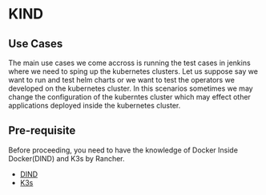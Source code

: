 # KIND

## Use Cases

The main use cases we come accross is running the test cases in jenkins where we need to sping up the kubernetes clusters. Let us suppose say we want to run and test helm charts or we want to test the operators we developed on the kubernetes cluster. In this scenarios sometimes we may change the configuration of the kuberntes cluster which may effect other applications deployed inside the kubernetes cluster.

## Pre-requisite

Before proceeding, you need to have the knowledge of Docker Inside Docker(DIND) and K3s by Rancher.

- [DIND](https://hub.docker.com/_/docker)
- [K3s](https://k3s.io/)
